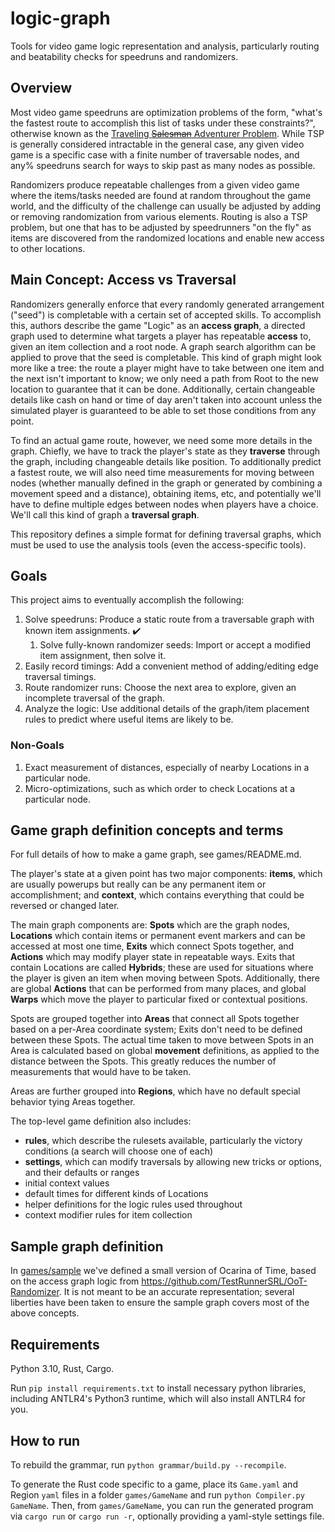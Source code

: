 # logic-graph

Tools for video game logic representation and analysis, particularly routing and beatability checks for speedruns and randomizers.

## Overview

Most video game speedruns are optimization problems of the form, "what's the fastest route to accomplish this list of tasks under these constraints?", otherwise known as the [Traveling ~~Salesman~~ Adventurer Problem](https://en.wikipedia.org/wiki/Travelling_salesman_problem). While TSP is generally considered intractable in the general case, any given video game is a specific case with a finite number of traversable nodes, and any% speedruns search for ways to skip past as many nodes as possible.

Randomizers produce repeatable challenges from a given video game where the items/tasks needed are found at random throughout the game world, and the difficulty of the challenge can usually be adjusted by adding or removing randomization from various elements. Routing is also a TSP problem, but one that has to be adjusted by speedrunners "on the fly" as items are discovered from the randomized locations and enable new access to other locations.

## Main Concept: Access vs Traversal

Randomizers generally enforce that every randomly generated arrangement ("seed") is completable with a certain set of accepted skills. To accomplish this, authors describe the game "Logic" as an **access graph**, a directed graph used to determine what targets a player has repeatable **access** to, given an item collection and a root node. A graph search algorithm can be applied to prove that the seed is completable.
This kind of graph might look more like a tree: the route a player might have to take between one item and the next isn't important to know; we only need a path from Root to the new location to guarantee that it can be done.
Additionally, certain changeable details like cash on hand or time of day aren't taken into account unless the simulated player is guaranteed to be able to set those conditions from any point.

To find an actual game route, however, we need some more details in the graph. Chiefly, we have to track the player's state as they **traverse** through the graph, including changeable details like position.
To additionally predict a fastest route, we will also need time measurements for moving between nodes (whether manually defined in the graph or generated by combining a movement speed and a distance), obtaining items, etc, and potentially we'll have to define multiple edges between nodes when players have a choice.
We'll call this kind of graph a **traversal graph**.

This repository defines a simple format for defining traversal graphs, which must be used to use the analysis tools (even the access-specific tools).

## Goals

This project aims to eventually accomplish the following:

1. Solve speedruns: Produce a static route from a traversable graph with known item assignments. :heavy_check_mark:
   1. Solve fully-known randomizer seeds: Import or accept a modified item assignment, then solve it.
1. Easily record timings: Add a convenient method of adding/editing edge traversal timings.
1. Route randomizer runs: Choose the next area to explore, given an incomplete traversal of the graph.
1. Analyze the logic: Use additional details of the graph/item placement rules to predict where useful items are likely to be.

### Non-Goals

1. Exact measurement of distances, especially of nearby Locations in a particular node.
1. Micro-optimizations, such as which order to check Locations at a particular node.

## Game graph definition concepts and terms

For full details of how to make a game graph, see games/README.md.

The player's state at a given point has two major components: **items**, which are usually powerups but really can be any permanent item or accomplishment; and **context**, which contains everything that could be reversed or changed later.

The main graph components are: **Spots** which are the graph nodes, **Locations** which contain items or permanent event markers and can be accessed at most one time, **Exits** which connect Spots together, and **Actions** which may modify player state in repeatable ways.
Exits that contain Locations are called **Hybrids**; these are used for situations where the player is given an item when moving between Spots.
Additionally, there are global **Actions** that can be performed from many places, and global **Warps** which move the player to particular fixed or contextual positions.

Spots are grouped together into **Areas** that connect all Spots together based on a per-Area coordinate system; Exits don't need to be defined between these Spots.
The actual time taken to move between Spots in an Area is calculated based on global **movement** definitions, as applied to the distance between the Spots. This greatly reduces the number of measurements that would have to be taken.

Areas are further grouped into **Regions**, which have no default special behavior tying Areas together.

The top-level game definition also includes:
* **rules**, which describe the rulesets available, particularly the victory conditions (a search will choose one of each)
* **settings**, which can modify traversals by allowing new tricks or options, and their defaults or ranges
* initial context values
* default times for different kinds of Locations
* helper definitions for the logic rules used throughout
* context modifier rules for item collection

## Sample graph definition

In [games/sample](games/sample) we've defined a small version of Ocarina of Time, based on the access graph logic from https://github.com/TestRunnerSRL/OoT-Randomizer.
It is not meant to be an accurate representation; several liberties have been taken to ensure the sample graph covers most of the above concepts.

## Requirements

Python 3.10, Rust, Cargo.

Run `pip install requirements.txt` to install necessary python libraries, including ANTLR4's Python3 runtime, which will also install ANTLR4 for you.

## How to run

To rebuild the grammar, run `python grammar/build.py --recompile`.

To generate the Rust code specific to a game, place its `Game.yaml` and Region `yaml` files in a folder `games/GameName` and run `python Compiler.py GameName`. Then, from `games/GameName`, you can run the generated program via `cargo run` or `cargo run -r`, optionally providing a yaml-style settings file.
